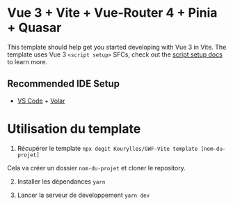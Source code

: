 # Vue 3 + Vite + Vue-Router 4 + Pinia + Quasar

This template should help get you started developing with Vue 3 in Vite. The template uses Vue 3 `<script setup>` SFCs, check out the [script setup docs](https://v3.vuejs.org/api/sfc-script-setup.html#sfc-script-setup) to learn more.

## Recommended IDE Setup

- [VS Code](https://code.visualstudio.com/) + [Volar](https://marketplace.visualstudio.com/items?itemName=Vue.volar)

# Utilisation du template
1. Récupérer le template
`npx degit Kourylles/GWF-Vite template [nom-du-projet]`

Cela va créer un dossier `nom-du-projet` et cloner le repository.

2. Installer les dépendances
`yarn`

3. Lancer la serveur de developpement
`yarn dev`